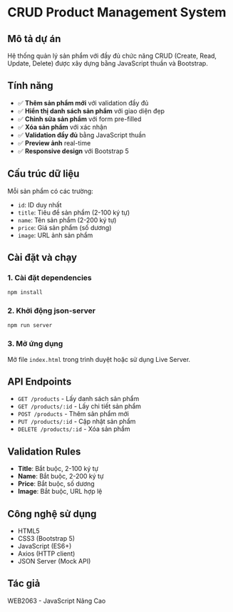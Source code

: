 # CRUD Product Management System

## Mô tả dự án
Hệ thống quản lý sản phẩm với đầy đủ chức năng CRUD (Create, Read, Update, Delete) được xây dựng bằng JavaScript thuần và Bootstrap.

## Tính năng
- ✅ **Thêm sản phẩm mới** với validation đầy đủ
- ✅ **Hiển thị danh sách sản phẩm** với giao diện đẹp
- ✅ **Chỉnh sửa sản phẩm** với form pre-filled
- ✅ **Xóa sản phẩm** với xác nhận
- ✅ **Validation đầy đủ** bằng JavaScript thuần
- ✅ **Preview ảnh** real-time
- ✅ **Responsive design** với Bootstrap 5

## Cấu trúc dữ liệu
Mỗi sản phẩm có các trường:
- `id`: ID duy nhất
- `title`: Tiêu đề sản phẩm (2-100 ký tự)
- `name`: Tên sản phẩm (2-200 ký tự)
- `price`: Giá sản phẩm (số dương)
- `image`: URL ảnh sản phẩm

## Cài đặt và chạy

### 1. Cài đặt dependencies
```bash
npm install
```

### 2. Khởi động json-server
```bash
npm run server
```

### 3. Mở ứng dụng
Mở file `index.html` trong trình duyệt hoặc sử dụng Live Server.

## API Endpoints
- `GET /products` - Lấy danh sách sản phẩm
- `GET /products/:id` - Lấy chi tiết sản phẩm
- `POST /products` - Thêm sản phẩm mới
- `PUT /products/:id` - Cập nhật sản phẩm
- `DELETE /products/:id` - Xóa sản phẩm

## Validation Rules
- **Title**: Bắt buộc, 2-100 ký tự
- **Name**: Bắt buộc, 2-200 ký tự  
- **Price**: Bắt buộc, số dương
- **Image**: Bắt buộc, URL hợp lệ

## Công nghệ sử dụng
- HTML5
- CSS3 (Bootstrap 5)
- JavaScript (ES6+)
- Axios (HTTP client)
- JSON Server (Mock API)

## Tác giả
WEB2063 - JavaScript Nâng Cao 